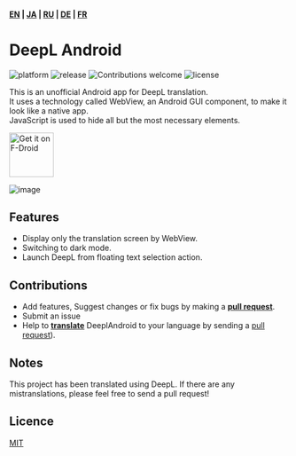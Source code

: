 #### [EN](https://github.com/sakusaku3939/DeepLAndroid#readme) | [JA](https://github.com/sakusaku3939/DeepLAndroid/blob/master/README_JA.md) | [RU](https://github.com/sakusaku3939/DeepLAndroid/blob/master/README_RU.md) | [DE](https://github.com/sakusaku3939/DeepLAndroid/blob/master/README_DE.md) | [FR](https://github.com/sakusaku3939/DeepLAndroid/blob/master/README_FR.md)
# DeepL Android
![platform](https://img.shields.io/badge/platform-android-green) ![release](https://img.shields.io/github/v/release/sakusaku3939/DeepLAndroid.svg) ![Contributions welcome](https://img.shields.io/badge/contributions-welcome-brightgreen.svg?style=flat) ![license](https://img.shields.io/github/license/sakusaku3939/DeepLAndroid)

This is an unofficial Android app for DeepL translation.  
It uses a technology called WebView, an Android GUI component, to make it look like a native app.  
JavaScript is used to hide all but the most necessary elements.  

[<img src="https://fdroid.gitlab.io/artwork/badge/get-it-on.png"
    alt="Get it on F-Droid"
    height="80">](https://f-droid.org/packages/com.example.deeplviewer)


![image](https://user-images.githubusercontent.com/53967490/89320092-fe2fdf00-d6bb-11ea-97d6-84fd66f73395.png)

## Features
- Display only the translation screen by WebView.
- Switching to dark mode.
- Launch DeepL from floating text selection action.

## Contributions

* Add features, Suggest changes or fix bugs by making a **[pull request](https://help.github.com/articles/about-pull-requests/)**.
* Submit an issue
* Help to **[translate](https://github.com/sakusaku3939/DeepLAndroid/blob/master/app/src/main/res/values/strings.xml)** DeeplAndroid to your language by sending a [pull request](https://help.github.com/articles/about-pull-requests/)).

## Notes
This project has been translated using DeepL. If there are any mistranslations, please feel free to send a pull request!

## Licence
[MIT](https://github.com/sakusaku3939/DeepLAndroid/blob/master/LICENSE)
